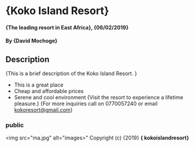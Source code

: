 # {Koko Island Resort}
#### {The leading resort in East Africa}, {06/02/2019}
#### By **{David Mochoge}**
## Description
{This is a brief description of the Koko Island Resort. }
* This is a great place
* Cheap and affordable prices
* Serene and cool environment
{Visit the resort to experience a lifetime pleasure.}
{For more inquiries call on 0770057240 or email kokoresort@gmail.com}
### public
  <img src="ma.jpg" alt="images>"
Copyright (c) {2019} **{ kokoislandresort}**
